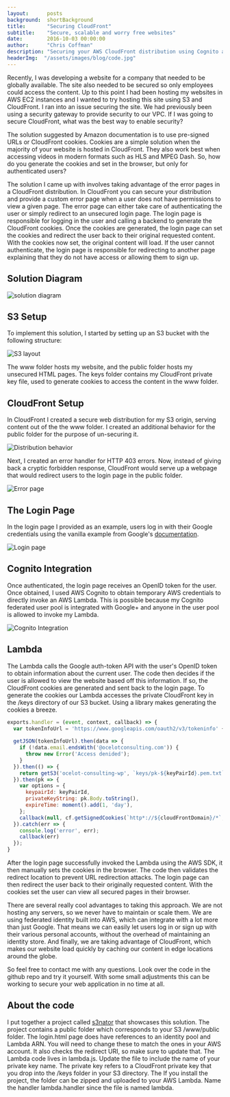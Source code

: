 ```yaml
---
layout:      posts
background:  shortBackground
title:       "Securing CloudFront"
subtitle:    "Secure, scalable and worry free websites"
date:        2016-10-03 00:00:00
author:      "Chris Coffman"
description: "Securing your AWS CloudFront distribution using Cognito and Lambda"
headerImg:  "/assets/images/blog/code.jpg"
---
```


Recently, I was developing a website for a company that needed to be globally available. The site also needed to be secured so only employees could access the content. Up to this point I had been hosting my websites in AWS EC2 instances and I wanted to try hosting this site using S3 and CloudFront. I ran into an issue securing the site. We had previously been using a security gateway to provide security to our VPC. If I was going to secure CloudFront, what was the best way to enable security?

The solution suggested by Amazon documentation is to use pre-signed URLs or CloudFront cookies. Cookies are a simple solution when the majority of your website is hosted in CloudFront. They also work best when accessing videos in modern formats such as HLS and MPEG Dash. So, how do you generate the cookies and set in the browser, but only for authenticated users?

The solution I came up with involves taking advantage of the error pages in a CloudFront distribution. In CloudFront you can secure your distribution and provide a custom error page when a user does not have permissions to view a given page. The error page can either take care of authenticating the user or simply redirect to an unsecured login page. The login page is responsible for logging in the user and calling a backend to generate the CloudFront cookies. Once the cookies are generated, the login page can set the cookies and redirect the user back to their original requested content. With the cookies now set, the original content will load. If the user cannot authenticate, the login page is responsible for redirecting to another page explaining that they do not have access or allowing them to sign up.

## Solution Diagram

![solution diagram](/assets/images/blog/2016-10-03-cloudfront-security/flow.jpg)

## S3 Setup

To implement this solution, I started by setting up an S3 bucket with the following structure:

![S3 layout](/assets/images/blog/2016-10-03-cloudfront-security/heirarchy.jpg)

The www folder hosts my website, and the public folder hosts my unsecured HTML pages. The keys folder contains my CloudFront private key file, used to generate cookies to access the content in the www folder.

## CloudFront Setup

In CloudFront I created a secure web distribution for my S3 origin, serving content out of the the www folder. I created an additional behavior for the public folder for the purpose of un-securing it.

![Distribution behavior](/assets/images/blog/2016-10-03-cloudfront-security/behaviors.jpg)

Next, I created an error handler for HTTP 403 errors. Now, instead of giving back a cryptic forbidden response, CloudFront would serve up a webpage that would redirect users to the login page in the public folder.

![Error page](/assets/images/blog/2016-10-03-cloudfront-security/error_pages.jpg)

## The Login Page

In the login page I provided as an example, users log in with their Google credentials using the vanilla example from Google's [documentation](https://developers.google.com/identity/sign-in/web/).

![Login page](/assets/images/blog/2016-10-03-cloudfront-security/login.jpg)

## Cognito Integration

Once authenticated, the login page receives an OpenID token for the user. Once obtained, I used AWS Cognito to obtain temporary AWS credentials to directly invoke an AWS Lambda. This is possible because my Cognito federated user pool is integrated with Google+ and anyone in the user pool is allowed to invoke my Lambda.

![Cognito Integration](/assets/images/blog/2016-10-03-cloudfront-security/auth_providers.jpg)

## Lambda

The Lambda calls the Google auth-token API with the user's OpenID token to obtain information about the current user. The code then decides if the user is allowed to view the website based off this information. If so, the CloudFront cookies are generated and sent back to the login page. To generate the cookies our Lambda accesses the private CloudFront key in the /keys directory of our S3 bucket. Using a library makes generating the cookies a breeze.

```js
exports.handler = (event, context, callback) => {
  var tokenInfoUrl = 'https://www.googleapis.com/oauth2/v3/tokeninfo' + events.Logins['accounts.google.com'];
  
  getJSON(tokenInfoUrl).then(data => {
    if (!data.email.endsWith('@ocelotconsulting.com')) {
      throw new Error('Access denided');
    }
  }).then(() => {
    return getS3('ocelot-consulting-wp', `keys/pk-${keyPairId}.pem.txt`);
  }).then(pk => {
    var options = {
      keypairId: keyPairId,
      privateKeyString: pk.Body.toString(),
      expireTime: moment().add(1, 'day'),
    };
    callback(null, cf.getSignedCookies(`http*://${cloudFrontDomain}/*`, options));
  }).catch(err => {
    console.log('error', err);
    callback(err)
  });
}
```

After the login page successfully invoked the Lambda using the AWS SDK, it then manually sets the cookies in the browser. The code then validates the redirect location to prevent URL redirection attacks. The login page can then redirect the user back to their originally requested content. With the cookies set the user can view all secured pages in their browser.

There are several really cool advantages to taking this approach. We are not hosting any servers, so we never have to maintain or scale them. We are using federated identity built into AWS, which can integrate with a lot more than just Google. That means we can easily let users log in or sign up with their various personal accounts, without the overhead of maintaining an identity store. And finally, we are taking advantage of CloudFront, which makes our website load quickly by caching our content in edge locations around the globe.

So feel free to contact me with any questions. Look over the code in the github repo and try it yourself. With some small adjustments this can be working to secure your web application in no time at all.

## About the code

I put together a project called [s3nator](https://github.com/ocelotconsulting/s3nator) that showcases this solution. The project contains a public folder which corresponds to your S3 /www/public folder. The login.html page does have references to an identity pool and Lambda ARN. You will need to change these to match the ones in your AWS account. It also checks the redirect URI, so make sure to update that. The Lambda code lives in lambda.js. Update the file to include the name of your private key name. The private key refers to a CloudFront private key that you drop into the /keys folder in your S3 directory. The If you install the project, the folder can be zipped and uploaded to your AWS Lambda. Name the handler lambda.handler since the file is named lambda.
